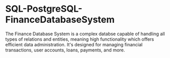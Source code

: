 # SQL-PostgreSQL-FinanceDatabaseSystem
The Finance Database System is a complex databse capable of handling all types of relations and entities, meaning high functionality which offers efficient data administration. It's designed for managing financial transactions, user accounts, loans, payments, and more.
